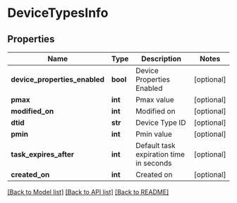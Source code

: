# DeviceTypesInfo

## Properties
Name | Type | Description | Notes
------------ | ------------- | ------------- | -------------
**device_properties_enabled** | **bool** | Device Properties Enabled | [optional] 
**pmax** | **int** | Pmax value | [optional] 
**modified_on** | **int** | Modified on | [optional] 
**dtid** | **str** | Device Type ID | [optional] 
**pmin** | **int** | Pmin value | [optional] 
**task_expires_after** | **int** | Default task expiration time in seconds | [optional] 
**created_on** | **int** | Created on | [optional] 

[[Back to Model list]](../README.md#documentation-for-models) [[Back to API list]](../README.md#documentation-for-api-endpoints) [[Back to README]](../README.md)


